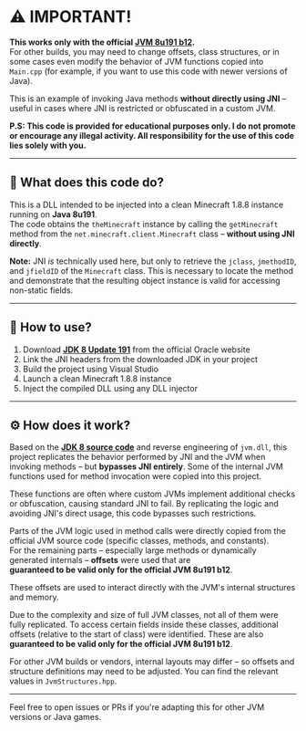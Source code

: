 # ⚠️ IMPORTANT!

**This works only with the official [JVM 8u191 b12](https://www.oracle.com/java/technologies/javase/javase8-archive-downloads.html).**  
For other builds, you may need to change offsets, class structures, or in some cases even modify the behavior of JVM functions copied into `Main.cpp` (for example, if you want to use this code with newer versions of Java).

This is an example of invoking Java methods **without directly using JNI** – useful in cases where JNI is restricted or obfuscated in a custom JVM.

**P.S: This code is provided for educational purposes only. I do not promote or encourage any illegal activity. All responsibility for the use of this code lies solely with you.**

---

## 🧠 What does this code do?

This is a DLL intended to be injected into a clean Minecraft 1.8.8 instance running on **Java 8u191**.  
The code obtains the `theMinecraft` instance by calling the `getMinecraft` method from the `net.minecraft.client.Minecraft` class – **without using JNI directly**.

**Note:** JNI *is* technically used here, but only to retrieve the `jclass`, `jmethodID`, and `jfieldID` of the `Minecraft` class. This is necessary to locate the method and demonstrate that the resulting object instance is valid for accessing non-static fields.

---

## 🧰 How to use?

1. Download **[JDK 8 Update 191](https://www.oracle.com/java/technologies/javase/javase8-archive-downloads.html)** from the official Oracle website  
2. Link the JNI headers from the downloaded JDK in your project
3. Build the project using Visual Studio
4. Launch a clean Minecraft 1.8.8 instance
5. Inject the compiled DLL using any DLL injector

---

## ⚙️ How does it work?

Based on the **[JDK 8 source code](https://github.com/openjdk/jdk8u/tree/jdk8u191-b12)** and reverse engineering of `jvm.dll`, this project replicates the behavior performed by JNI and the JVM when invoking methods – but **bypasses JNI entirely**. Some of the internal JVM functions used for method invocation were copied into this project.

These functions are often where custom JVMs implement additional checks or obfuscation, causing standard JNI to fail. By replicating the logic and avoiding JNI's direct usage, this code bypasses such restrictions.

Parts of the JVM logic used in method calls were directly copied from the official JVM source code (specific classes, methods, and constants).  
For the remaining parts – especially large methods or dynamically generated internals – **offsets** were used that are  
**guaranteed to be valid only for the official JVM 8u191 b12**.

These offsets are used to interact directly with the JVM's internal structures and memory.

Due to the complexity and size of full JVM classes, not all of them were fully replicated. To access certain fields inside these classes, additional offsets (relative to the start of class) were identified. These are also **guaranteed to be valid only for the official JVM 8u191 b12**.

For other JVM builds or vendors, internal layouts may differ – so offsets and structure definitions may need to be adjusted. You can find the relevant values in `JvmStructures.hpp`.

---

Feel free to open issues or PRs if you're adapting this for other JVM versions or Java games.
